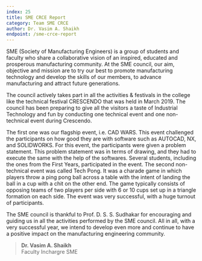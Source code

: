 ```yaml
---
index: 25
title: SME CRCE Report
category: Team SME CRCE
author: Dr. Vasim A. Shaikh
endpoint: /sme-crce-report
---
```


SME (Society of Manufacturing Engineers) is a group of students and faculty who share a collaborative vision of an inspired, educated and prosperous manufacturing community. At the SME council, our aim, objective and mission are to try our best to promote manufacturing technology and develop the skills of our members, to advance manufacturing and attract future generations.

The council actively takes part in all the activities & festivals in the college like the technical festival CRESCENDO that was held in March 2019. The council has been preparing to give all the visitors a taste of Industrial Technology and fun by conducting one technical event and one non-technical event during Crescendo.

The first one was our flagship event, i.e. CAD WARS. This event challenged the participants on how good they are with software such as AUTOCAD, NX, and SOLIDWORKS. For this event, the participants were given a problem statement. This problem statement was in terms of drawing, and they had to execute the same with the help of the softwares. Several students, including the ones from the First Years, participated in the event. The second non-technical event was called Tech Pong. It was a charade game in which players throw a ping pong ball across a table with the intent of landing the ball in a cup with a chit on the other end. The game typically consists of opposing teams of two players per side with 6 or 10 cups set up in a triangle formation on each side. The event was very successful, with a huge turnout of participants.

The SME council is thankful to Prof. D. S. S. Sudhakar for encouraging and guiding us in all the activities performed by the SME council. All in all, with a very successful year, we intend to develop even more and continue to have a positive impact on the manufacturing engineering community.

> **Dr. Vasim A. Shaikh**<br>
> Faculty Inchargre
> SME
